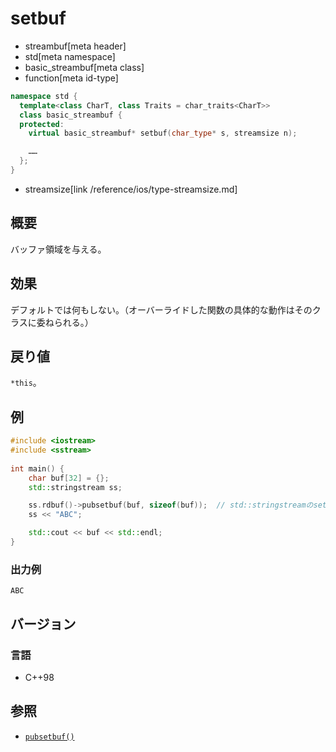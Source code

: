 # setbuf
* streambuf[meta header]
* std[meta namespace]
* basic_streambuf[meta class]
* function[meta id-type]

```cpp
namespace std {
  template<class CharT, class Traits = char_traits<CharT>>
  class basic_streambuf {
  protected:
    virtual basic_streambuf* setbuf(char_type* s, streamsize n);

    ……
  };
}
```
* streamsize[link /reference/ios/type-streamsize.md]

## 概要
バッファ領域を与える。

## 効果
デフォルトでは何もしない。（オーバーライドした関数の具体的な動作はそのクラスに委ねられる。）

## 戻り値
`*this`。

## 例
```cpp example
#include <iostream>
#include <sstream>
 
int main() {
    char buf[32] = {};
    std::stringstream ss;

    ss.rdbuf()->pubsetbuf(buf, sizeof(buf));  // std::stringstreamのsetbuf()が呼ばれる
    ss << "ABC";

    std::cout << buf << std::endl;
}
```

### 出力例
```
ABC
```

## バージョン
### 言語
- C++98

## 参照
- [`pubsetbuf()`](pubsetbuf.md)

